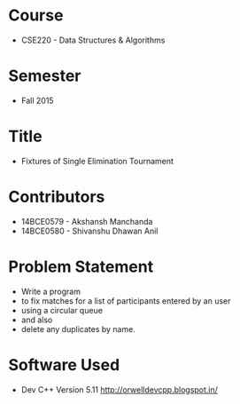 # Course
- CSE220 - Data Structures & Algorithms

# Semester
- Fall 2015

# Title  
- Fixtures of Single Elimination Tournament

# Contributors
- 14BCE0579 - Akshansh Manchanda
- 14BCE0580 - Shivanshu Dhawan Anil

# Problem Statement
- Write a program 
- to fix matches for a list of participants entered by an user 
- using a circular queue 
- and also
- delete any duplicates by name.

# Software Used                                                                                         
- Dev C++ Version 5.11 http://orwelldevcpp.blogspot.in/                                        
